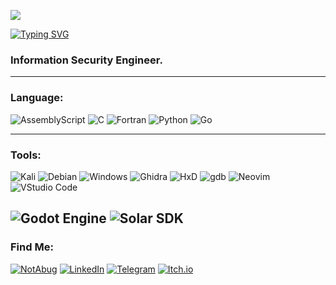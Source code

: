 ![](/assets/pic.png)

<a href="https://git.io/typing-svg"><img src="https://readme-typing-svg.demolab.com?font=source+code+pro&duration=7000&pause=1000&color=773BF7&multiline=true&repeat=true&random=true&width=435&lines=%23+Hello%2C+user_name" alt="Typing SVG" /></a>



### Information Security Engineer.

---
### Language:

![AssemblyScript](https://img.shields.io/badge/assembly%20script-%23000000.svg?style=for-the-badge&logo=assemblyscript&logoColor=white)
![C](https://img.shields.io/badge/c-%2300599C.svg?style=for-the-badge&logo=c&logoColor=white)
![Fortran](https://img.shields.io/badge/Fortran-%23734F96.svg?style=for-the-badge&logo=fortran&logoColor=white)
![Python](https://img.shields.io/badge/python-3670A0?style=for-the-badge&logo=python&logoColor=ffdd54)
![Go](https://img.shields.io/badge/go-%2300ADD8.svg?style=for-the-badge&logo=go&logoColor=white)

----

### Tools:

![Kali](https://img.shields.io/badge/Kali-268BEE?style=for-the-badge&logo=kalilinux&logoColor=white)
![Debian](https://img.shields.io/badge/Debian-D70A53?style=for-the-badge&logo=debian&logoColor=white)
![Windows](https://img.shields.io/badge/Windows-0078D6?style=for-the-badge&logo=windows&logoColor=white)
![Ghidra](https://img.shields.io/badge/ghidra-%23CF9B38.svg?style=for-the-badge&logo=ghidra)
![HxD](https://img.shields.io/badge/HxD-%23FFFFFF?style=for-the-badge&logo=HxD)
![gdb](https://img.shields.io/badge/gdb-%2300599C?style=for-the-badge&logo=gdb)
![Neovim](https://img.shields.io/badge/NeoVim-%2357A143.svg?&style=for-the-badge&logo=neovim&logoColor=white)
![VStudio Code](https://img.shields.io/badge/VS%20Code-0078d7.svg?style=for-the-badge&logo=visual-studio-code&logoColor=white)

![Godot Engine](https://img.shields.io/badge/GODOT-%23FFFFFF.svg?style=for-the-badge&logo=godot-engine)
![Solar SDK](https://img.shields.io/badge/Solar%20SDK-%23FFFFFF.svg?style=for-the-badge&logo=coronaengine)
---
### Find Me:
[![NotAbug](https://img.shields.io/badge/NotAbug-%23FFFFFF?style=for-the-badge&logo=notabug)](https://notabug.org/socket1970)
[![LinkedIn](https://img.shields.io/badge/linkedin-%230077B5.svg?style=for-the-badge&logo=linkedin&logoColor=white)](https://www.linkedin.com/in/michael-shapko-3b9884293/)
[![Telegram](https://img.shields.io/badge/Telegram-2CA5E0?style=for-the-badge&logo=telegram&logoColor=white)](https://t.me/funny_m4n)
[![Itch.io](https://img.shields.io/badge/Itch-%23FF0B34.svg?style=for-the-badge&logo=Itch.io&logoColor=white)](https://d314.itch.io/)
